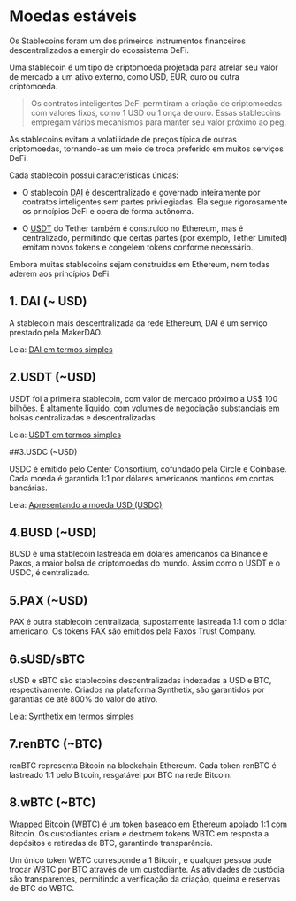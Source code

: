 # Moedas estáveis

Os Stablecoins foram um dos primeiros instrumentos financeiros descentralizados a emergir do ecossistema DeFi.

Uma stablecoin é um tipo de criptomoeda projetada para atrelar seu valor de mercado a um ativo externo, como USD, EUR, ouro ou outra criptomoeda.

> Os contratos inteligentes DeFi permitiram a criação de criptomoedas com valores fixos, como 1 USD ou 1 onça de ouro. Essas stablecoins empregam vários mecanismos para manter seu valor próximo ao peg.

As stablecoins evitam a volatilidade de preços típica de outras criptomoedas, tornando-as um meio de troca preferido em muitos serviços DeFi.

Cada stablecoin possui características únicas:

- O stablecoin [DAI](../../token_guides/pt/makerdao.md) é descentralizado e governado inteiramente por contratos inteligentes sem partes privilegiadas. Ela segue rigorosamente os princípios DeFi e opera de forma autônoma.

- O [USDT](../../token_guides/pt/tether.md) do Tether também é construído no Ethereum, mas é centralizado, permitindo que certas partes (por exemplo, Tether Limited) emitam novos tokens e congelem tokens conforme necessário.

Embora muitas stablecoins sejam construídas em Ethereum, nem todas aderem aos princípios DeFi.

## 1. DAI (~ USD)

A stablecoin mais descentralizada da rede Ethereum, DAI é um serviço prestado pela MakerDAO.

Leia: [DAI em termos simples](../../token_guides/pt/makerdao.md)

## 2.USDT (~USD)

USDT foi a primeira stablecoin, com valor de mercado próximo a US$ 100 bilhões. É altamente líquido, com volumes de negociação substanciais em bolsas centralizadas e descentralizadas.

Leia: [USDT em termos simples](../../token_guides/pt/tether.md)

##3.USDC (~USD)

USDC é emitido pelo Center Consortium, cofundado pela Circle e Coinbase. Cada moeda é garantida 1:1 por dólares americanos mantidos em contas bancárias.

Leia: [Apresentando a moeda USD (USDC)](https://www.centre.io/usdc)

## 4.BUSD (~USD)

BUSD é uma stablecoin lastreada em dólares americanos da Binance e Paxos, a maior bolsa de criptomoedas do mundo. Assim como o USDT e o USDC, é centralizado.

## 5.PAX (~USD)

PAX é outra stablecoin centralizada, supostamente lastreada 1:1 com o dólar americano. Os tokens PAX são emitidos pela Paxos Trust Company.

## 6.sUSD/sBTC

sUSD e sBTC são stablecoins descentralizadas indexadas a USD e BTC, respectivamente. Criados na plataforma Synthetix, são garantidos por garantias de até 800% do valor do ativo.

Leia: [Synthetix em termos simples](../../token_guides/pt/synthetix.md)

## 7.renBTC (~BTC)

renBTC representa Bitcoin na blockchain Ethereum. Cada token renBTC é lastreado 1:1 pelo Bitcoin, resgatável por BTC na rede Bitcoin.

## 8.wBTC (~BTC)

Wrapped Bitcoin (WBTC) é um token baseado em Ethereum apoiado 1:1 com Bitcoin. Os custodiantes criam e destroem tokens WBTC em resposta a depósitos e retiradas de BTC, garantindo transparência.

Um único token WBTC corresponde a 1 Bitcoin, e qualquer pessoa pode trocar WBTC por BTC através de um custodiante. As atividades de custódia são transparentes, permitindo a verificação da criação, queima e reservas de BTC do WBTC.